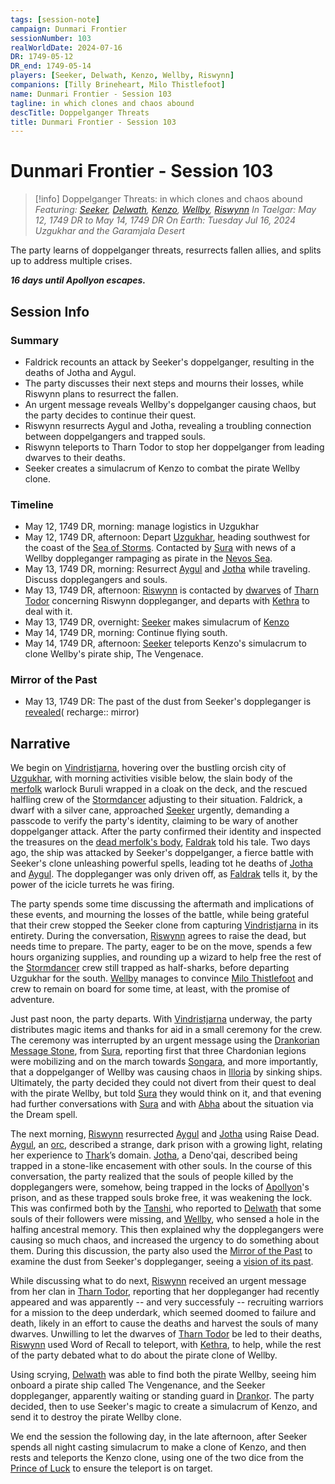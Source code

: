 ```yaml
---
tags: [session-note]
campaign: Dunmari Frontier
sessionNumber: 103
realWorldDate: 2024-07-16
DR: 1749-05-12
DR_end: 1749-05-14
players: [Seeker, Delwath, Kenzo, Wellby, Riswynn]
companions: [Tilly Brineheart, Milo Thistlefoot]
name: Dunmari Frontier - Session 103
tagline: in which clones and chaos abound
descTitle: Doppelganger Threats
title: Dunmari Frontier - Session 103
---
```

# Dunmari Frontier - Session 103

>[!info] Doppelganger Threats: in which clones and chaos abound
> *Featuring: [Seeker](<../../../people/pcs/dunmar-fellowship/seeker.md>), [Delwath](<../../../people/pcs/dunmar-fellowship/delwath.md>), [Kenzo](<../../../people/pcs/dunmar-fellowship/kenzo.md>), [Wellby](<../../../people/pcs/dunmar-fellowship/wellby.md>), [Riswynn](<../../../people/pcs/dunmar-fellowship/riswynn.md>)*
> *In Taelgar: May 12, 1749 DR to May 14, 1749 DR*
> *On Earth: Tuesday Jul 16, 2024*
> *Uzgukhar and the Garamjala Desert*

The party learns of doppelganger threats, resurrects fallen allies, and splits up to address multiple crises.

***16 days until Apollyon escapes.***
## Session Info
### Summary
- Faldrick recounts an attack by Seeker's doppelganger, resulting in the deaths of Jotha and Aygul.
- The party discusses their next steps and mourns their losses, while Riswynn plans to resurrect the fallen.
- An urgent message reveals Wellby's doppelganger causing chaos, but the party decides to continue their quest.
- Riswynn resurrects Aygul and Jotha, revealing a troubling connection between doppelgangers and trapped souls.
- Riswynn teleports to Tharn Todor to stop her doppelganger from leading dwarves to their deaths.
- Seeker creates a simulacrum of Kenzo to combat the pirate Wellby clone.

### Timeline
- May 12, 1749 DR, morning: manage logistics in Uzgukhar
- May 12, 1749 DR, afternoon: Depart [Uzgukhar](<../../../gazetteer/upper-istaros/xurkhaz/uzgukhar.md>), heading southwest for the coast of the [Sea of Storms](<../../../gazetteer/drankorian-hinterland/sea-of-storms.md>). Contacted by [Sura](<../../../people/dunmari/sura.md>) with news of a Wellby doppleganger rampaging as pirate in the [Nevos Sea](<../../../gazetteer/nevos-and-apporia/nevos-sea.md>).
- May 13, 1749 DR, morning: Resurrect [Aygul](<../../../people/orcs/aygul.md>) and [Jotha](<../../../people/deno-qai/jotha.md>) while traveling. Discuss dopplegangers and souls. 
- May 13, 1749 DR, afternoon: [Riswynn](<../../../people/pcs/dunmar-fellowship/riswynn.md>) is contacted by [dwarves](<../../../species/dwarves.md>) of [Tharn Todor](<../../../gazetteer/greater-dunmar/realms/nardith/tharn-todor.md>) concerning Riswynn doppleganger, and departs with [Kethra](<../../../people/dwarves/kethra.md>) to deal with it. 
- May 13, 1749 DR, overnight: [Seeker](<../../../people/pcs/dunmar-fellowship/seeker.md>) makes simulacrum of [Kenzo](<../../../people/pcs/dunmar-fellowship/kenzo.md>)
- May 14, 1749 DR, morning: Continue flying south. 
- May 14, 1749 DR, afternoon: [Seeker](<../../../people/pcs/dunmar-fellowship/seeker.md>) teleports Kenzo's simulacrum to clone Wellby's pirate ship, The Vengenace.

### Mirror of the Past
- May 13, 1749 DR: The past of the dust from Seeker's doppleganger is [revealed](<../mirror-visions/dust-from-seeker-s-doppleganger-vision.md>)( recharge:: mirror)


## Narrative

We begin on [Vindristjarna](<../../../things/ships/vindristjarna.md>), hovering over the bustling orcish city of [Uzgukhar](<../../../gazetteer/upper-istaros/xurkhaz/uzgukhar.md>), with morning activities visible below, the slain body of the [merfolk](<../../../species/unusual-species/merfolk.md>) warlock Buruli wrapped in a cloak on the deck, and the rescued halfling crew of the [Stormdancer](<../../../things/ships/stormdancer.md>) adjusting to their situation. Faldrick, a dwarf with a silver cane, approached [Seeker](<../../../people/pcs/dunmar-fellowship/seeker.md>) urgently, demanding a passcode to verify the party's identity, claiming to be wary of another doppelganger attack. After the party confirmed their identity and inspected the treasures on the [dead merfolk's body](<../hoards/merfolk-quest-treasure.md#from-burulis-body>), [Faldrak](<../../../people/dwarves/faldrak-bronzehammer.md>) told his tale. Two days ago, the ship was attacked by Seeker's doppelganger, a fierce battle with Seeker's clone unleashing powerful spells, leading tot he deaths of [Jotha](<../../../people/deno-qai/jotha.md>) and [Aygul](<../../../people/orcs/aygul.md>). The doppleganger was only driven off, as [Faldrak](<../../../people/dwarves/faldrak-bronzehammer.md>) tells it, by the power of the icicle turrets he was firing. 

The party spends some time discussing the aftermath and implications of these events, and mourning the losses of the battle, while being grateful that their crew stopped the Seeker clone from capturing [Vindristjarna](<../../../things/ships/vindristjarna.md>) in its entirety. During the conversation, [Riswynn](<../../../people/pcs/dunmar-fellowship/riswynn.md>) agrees to raise the dead, but needs time to prepare. The party, eager to be on the move, spends a few hours organizing supplies, and rounding up a wizard to help free the rest of the [Stormdancer](<../../../things/ships/stormdancer.md>) crew still trapped as half-sharks, before departing Uzgukhar for the south. [Wellby](<../../../people/pcs/dunmar-fellowship/wellby.md>) manages to convince [Milo Thistlefoot](<../../../people/halflings/milo-thistlefoot.md>) and crew to remain on board for some time, at least, with the promise of adventure. 

Just past noon, the party departs. With [Vindristjarna](<../../../things/ships/vindristjarna.md>) underway, the party distributes magic items and thanks for aid in a small ceremony for the crew. The ceremony was interrupted by an urgent message using the [Drankorian Message Stone](<../../../things/magic-items/drankorian-message-stone.md>), from [Sura](<../../../people/dunmari/sura.md>), reporting first that three Chardonian legions were mobilizing and on the march towards [Songara](<../../../gazetteer/greater-dunmar/realms/dunmar/central-dunmar/songara.md>), and more importantly, that a doppelganger of Wellby was causing chaos in [Illoria](<../../../gazetteer/nevos-and-apporia/illoria.md>) by sinking ships. Ultimately, the party decided they could not divert from their quest to deal with the pirate Wellby, but told  [Sura](<../../../people/dunmari/sura.md>) they would think on it, and that evening had further conversations with [Sura](<../../../people/dunmari/sura.md>) and with [Abha](<../../../people/dunmari/abha.md>) about the situation via the Dream spell. 

The next morning, [Riswynn](<../../../people/pcs/dunmar-fellowship/riswynn.md>) resurrected [Aygul](<../../../people/orcs/aygul.md>) and [Jotha](<../../../people/deno-qai/jotha.md>) using Raise Dead. [Aygul](<../../../people/orcs/aygul.md>), an [orc](<../../../species/orcs.md>), described a strange, dark prison with a growing light, relating her experience to [Thark](<../../../gods-and-religions/gods/embodied-gods/thark.md>)’s domain. [Jotha](<../../../people/deno-qai/jotha.md>), a Deno'qai, described being trapped in a stone-like encasement with other souls. In the course of this conversation, the party realized that the souls of people killed by the dopplegangers were, somehow, being trapped in the locks of [Apollyon](<../../../people/historical-figures/drankorian-emperors/apollyon.md>)'s prison, and as these trapped souls broke free, it was weakening the lock. This was confirmed both by the [Tanshi](<../../../gods-and-religions/gods/tanshi/tanshi.md>), who reported to [Delwath](<../../../people/pcs/dunmar-fellowship/delwath.md>) that some souls of their followers were missing, and [Wellby](<../../../people/pcs/dunmar-fellowship/wellby.md>), who sensed a hole in the halfing ancestral memory. This then explained why the dopplegangers were causing so much chaos, and increased the urgency to do something about them. During this discussion, the party also used the [Mirror of the Past](<../treasure/mirror-of-the-past.md>) to examine the dust from Seeker's doppleganger, seeing a [vision of its past](<../mirror-visions/dust-from-seeker-s-doppleganger-vision.md>). 

While discussing what to do next, [Riswynn](<../../../people/pcs/dunmar-fellowship/riswynn.md>) received an urgent message from her clan in [Tharn Todor](<../../../gazetteer/greater-dunmar/realms/nardith/tharn-todor.md>), reporting that her doppleganger had recently appeared and was apparently -- and very successfuly -- recruiting warriors for a mission to the deep underdark, which seemed doomed to failure and death, likely in an effort to cause the deaths and harvest the souls of many dwarves. Unwilling to let the dwarves of [Tharn Todor](<../../../gazetteer/greater-dunmar/realms/nardith/tharn-todor.md>) be led to their deaths, [Riswynn](<../../../people/pcs/dunmar-fellowship/riswynn.md>) used Word of Recall to teleport, with [Kethra](<../../../people/dwarves/kethra.md>), to help, while the rest of the party debated what to do about the pirate clone of Wellby. 

Using scrying, [Delwath](<../../../people/pcs/dunmar-fellowship/delwath.md>) was able to find both the pirate Wellby, seeing him onboard a pirate ship called The Vengenance, and the Seeker doppleganger, apparently waiting or standing guard in [Drankor](<../../../history/drankorian-era/drankor.md>). The party decided, then to use Seeker's magic to create a simulacrum of Kenzo, and send it to destroy the pirate Wellby clone. 

We end the session the following day, in the late afternoon, after Seeker spends all night casting simulacrum to make a clone of Kenzo, and then rests and teleports the Kenzo clone, using one of the two dice from the [Prince of Luck](<../../../people/extraplanar-powers/archfey/prince-of-luck.md>) to ensure the teleport is on target. 
